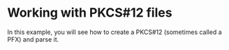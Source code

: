 # Working with PKCS#12 files

In this example, you will see how to create a PKCS#12 (sometimes called a PFX) and parse it.
